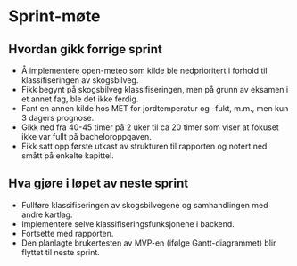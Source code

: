 # Sprint-møte

## Hvordan gikk forrige sprint
- Å implementere open-meteo som kilde ble nedprioritert i forhold til klassifiseringen av skogsbilveg.
- Fikk begynt på skogsbilveg klassifiseringen, men på grunn av eksamen i et annet fag, ble det ikke ferdig.
- Fant en annen kilde hos MET for jordtemperatur og -fukt, m.m., men kun 3 dagers prognose.
- Gikk ned fra 40-45 timer på 2 uker til ca 20 timer som viser at fokuset ikke var fullt på bacheloroppgaven.
- Fikk satt opp første utkast av strukturen til rapporten og notert ned smått på enkelte kapittel.
## Hva gjøre i løpet av neste sprint
- Fullføre klassifiseringen av skogsbilvegene og samhandlingen med andre kartlag.
- Implementere selve klassifiseringsfunksjonene i backend.
- Fortsette med rapporten.
- Den planlagte brukertesten av MVP-en (ifølge Gantt-diagrammet) blir flyttet til neste sprint.